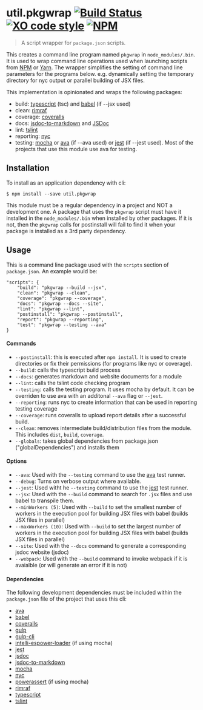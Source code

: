 # util.pkgwrap [![Build Status](https://travis-ci.org/jmquigley/util.pkgwrap.svg?branch=master)](https://travis-ci.org/jmquigley/util.pkgwrap) [![XO code style](https://img.shields.io/badge/code_style-XO-5ed9c7.svg)](https://github.com/sindresorhus/xo) [![NPM](https://img.shields.io/npm/v/util.pkgwrap.svg)](https://www.npmjs.com/package/util.pkgwrap)

> A script wrapper for `package.json` scripts.

This creates a command line program named `pkgwrap` in `node_modules/.bin`.  It is used to wrap command line operations used when launching scripts from [NPM](https://github.com/npm/npm) or [Yarn](https://yarnpkg.com/en/).  The wrapper simplifies the setting of command line parameters for the programs below.  e.g. dynamically setting the temporary directory for nyc output or parallel building of JSX files.

This implementation is opinionated and wraps the following packages:

- build: [typescript](https://www.typescriptlang.org/) (tsc) and [babel](https://babeljs.io/) (if --jsx used)
- clean: [rimraf](https://www.npmjs.com/package/rimraf)
- coverage: [coveralls](https://www.npmjs.com/package/coveralls)
- docs: [jsdoc-to-markdown](https://www.npmjs.com/package/jsdoc-to-markdown) and [JSDoc](http://usejsdoc.org/index.html)
- lint: [tslint](https://palantir.github.io/tslint/)
- reporting: [nyc](https://www.npmjs.com/package/nyc)
- testing: [mocha](https://mochajs.org/) or [ava](https://github.com/avajs/ava) (if --ava used) or [jest](https://facebook.github.io/jest/) (if --jest used).  Most of the projects that use this module use ava for testing.


## Installation

To install as an application dependency with cli:
```
$ npm install --save util.pkgwrap
```

This module must be a regular dependency in a project and NOT a development one.  A package that uses the `pkgwrap` script must have it installed in the `node_modules/.bin` when installed by other packages.  If it is not, then the `pkgwrap` calls for postinstall will fail to find it when your package is installed as a 3rd party dependency.

## Usage
This is a command line package used with the `scripts` section of `package.json`.  An example would be:

    "scripts": {
	    "build": "pkgwrap --build --jsx",
		"clean": "pkgwrap --clean",
        "coverage": "pkgwrap --coverage",
		"docs": "pkgwrap --docs --site",
        "lint": "pkgwrap --lint",
        "postinstall": "pkgwrap --postinstall",
        "report": "pkgwrap --reporting",
        "test": "pkgwrap --testing --ava"
    }

#### Commands

- `--postinstall`: this is executed after `npm install`.  It is used to create directories or fix their permissions (for programs like nyc or coverage).
- `--build`: calls the typescript build process
- `--docs`: generates markdown and website documents for a module
- `--lint`: calls the tslint code checking program
- `--testing`: calls the testing program.  It uses mocha by default.  It can be overriden to use ava with an additonal `--ava` flag or `--jest`.
- `--reporting`: runs nyc to create information that can be used in reporting testing coverage
- `--coverage`: runs coveralls to upload report details after a successful build.
- `--clean`: removes intermediate build/distribution files from the module.  This includes `dist`, `build`, `coverage`.
- `--globals`: takes global dependencies from package.json ("globalDependencies") and installs them

#### Options

- `--ava`: Used with the `--testing` command to use the [ava](https://github.com/avajs/ava) test runner.
- `--debug`: Turns on verbose output where available.
- `--jest`: Used witht he `--testing` command to use the [jest](https://facebook.github.io/jest/) test runner.
- `--jsx`: Used with the `--build` command to search for `.jsx` files and use babel to transpile them.
- `--minWorkers (5)`: Used with `--build` to set the smallest number of workers in the execution pool for building JSX files with babel (builds JSX files in parallel)
- `--maxWorkers (10)`: Used with `--build` to set the largest number of workers in the execution pool for building JSX files with babel (builds JSX files in parallel)
- `--site`: Used with the `--docs` command to generate a corresponding jsdoc website (jsdoc)
- `--webpack`: Used with the `--build` command to invoke webpack if it is avaialble (or will generate an error if it is not)

#### Dependencies
The following development dependencies must be included within the `package.json` file of the project that uses this cli:

- [ava](https://github.com/avajs/ava)
- [babel](https://babeljs.io/)
- [coveralls](https://www.npmjs.com/package/coveralls)
- [gulp](https://www.npmjs.com/package/gulp)
- [gulp-cli](https://www.npmjs.com/package/gulp-cli)
- [intelli-espower-loader](https://www.npmjs.com/package/intelli-espower-loader) (if using mocha)
- [jest](https://facebook.github.io/jest/)
- [jsdoc](https://www.npmjs.com/package/jsdoc)
- [jsdoc-to-markdown](https://www.npmjs.com/package/jsdoc-to-markdown)
- [mocha](https://www.npmjs.com/package/mocha)
- [nyc](https://www.npmjs.com/package/nyc)
- [powerassert](https://www.npmjs.com/package/power-assert) (if using mocha)
- [rimraf](https://www.npmjs.com/package/rimraf)
- [typescript](https://www.npmjs.com/package/typescript)
- [tslint](https://www.npmjs.com/package/tslint)
